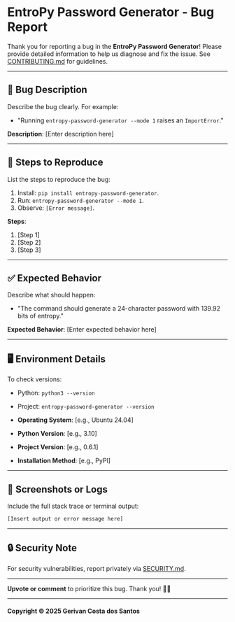 # EntroPy Password Generator - Bug Report

Thank you for reporting a bug in the **EntroPy Password Generator**! Please provide detailed information to help us diagnose and fix the issue. See [CONTRIBUTING.md](https://github.com/gerivanc/entropy-password-generator/blob/main/CONTRIBUTING.md) for guidelines.

---

## 📌 Bug Description
Describe the bug clearly. For example:
- "Running `entropy-password-generator --mode 1` raises an `ImportError`."

**Description**:
[Enter description here]

---

## 🔄 Steps to Reproduce
List the steps to reproduce the bug:
1. Install: `pip install entropy-password-generator`.
2. Run: `entropy-password-generator --mode 1`.
3. Observe: `[Error message]`.

**Steps**:
1. [Step 1]
2. [Step 2]
3. [Step 3]

---

## ✅ Expected Behavior
Describe what should happen:
- "The command should generate a 24-character password with 139.92 bits of entropy."

**Expected Behavior**:
[Enter expected behavior here]

---

## 🖥️ Environment Details
To check versions:
- Python: `python3 --version`
- Project: `entropy-password-generator --version`

- **Operating System**: [e.g., Ubuntu 24.04]
- **Python Version**: [e.g., 3.10]
- **Project Version**: [e.g., 0.6.1]
- **Installation Method**: [e.g., PyPI]

---

## 📸 Screenshots or Logs
Include the full stack trace or terminal output:
```bash
[Insert output or error message here]
```

---

## 🔒 Security Note
For security vulnerabilities, report privately via [SECURITY.md](https://github.com/gerivanc/entropy-password-generator/blob/main/SECURITY.md).

---

**Upvote or comment** to prioritize this bug. Thank you! 🚀🔑

---

#### Copyright © 2025 Gerivan Costa dos Santos
